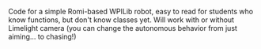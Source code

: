 Code for a simple Romi-based WPILib robot, easy to read for students who know functions, but don't know classes yet.
Will work with or without Limelight camera (you can change the autonomous behavior from just aiming... to chasing!)
